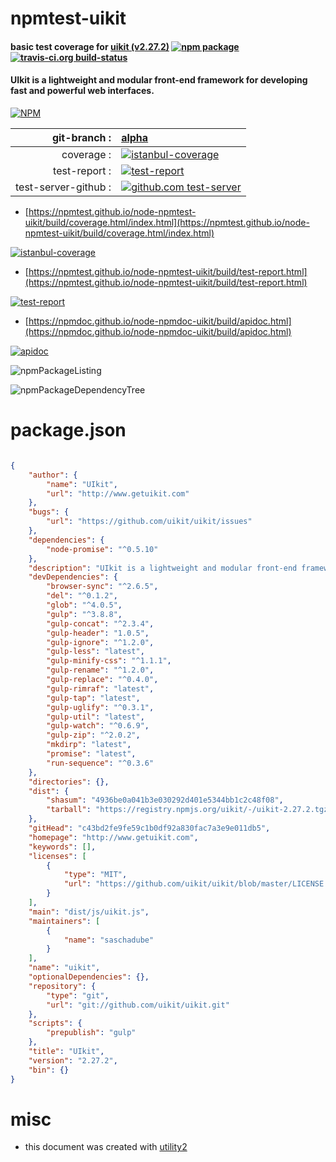 # npmtest-uikit

#### basic test coverage for  [uikit (v2.27.2)](http://www.getuikit.com)  [![npm package](https://img.shields.io/npm/v/npmtest-uikit.svg?style=flat-square)](https://www.npmjs.org/package/npmtest-uikit) [![travis-ci.org build-status](https://api.travis-ci.org/npmtest/node-npmtest-uikit.svg)](https://travis-ci.org/npmtest/node-npmtest-uikit)

#### UIkit is a lightweight and modular front-end framework for developing fast and powerful web interfaces.

[![NPM](https://nodei.co/npm/uikit.png?downloads=true&downloadRank=true&stars=true)](https://www.npmjs.com/package/uikit)

| git-branch : | [alpha](https://github.com/npmtest/node-npmtest-uikit/tree/alpha)|
|--:|:--|
| coverage : | [![istanbul-coverage](https://npmtest.github.io/node-npmtest-uikit/build/coverage.badge.svg)](https://npmtest.github.io/node-npmtest-uikit/build/coverage.html/index.html)|
| test-report : | [![test-report](https://npmtest.github.io/node-npmtest-uikit/build/test-report.badge.svg)](https://npmtest.github.io/node-npmtest-uikit/build/test-report.html)|
| test-server-github : | [![github.com test-server](https://npmtest.github.io/node-npmtest-uikit/GitHub-Mark-32px.png)](https://npmtest.github.io/node-npmtest-uikit/build/app/index.html) | | build-artifacts : | [![build-artifacts](https://npmtest.github.io/node-npmtest-uikit/glyphicons_144_folder_open.png)](https://github.com/npmtest/node-npmtest-uikit/tree/gh-pages/build)|

- [https://npmtest.github.io/node-npmtest-uikit/build/coverage.html/index.html](https://npmtest.github.io/node-npmtest-uikit/build/coverage.html/index.html)

[![istanbul-coverage](https://npmtest.github.io/node-npmtest-uikit/build/screenCapture.buildCi.browser.%252Ftmp%252Fbuild%252Fcoverage.lib.html.png)](https://npmtest.github.io/node-npmtest-uikit/build/coverage.html/index.html)

- [https://npmtest.github.io/node-npmtest-uikit/build/test-report.html](https://npmtest.github.io/node-npmtest-uikit/build/test-report.html)

[![test-report](https://npmtest.github.io/node-npmtest-uikit/build/screenCapture.buildCi.browser.%252Ftmp%252Fbuild%252Ftest-report.html.png)](https://npmtest.github.io/node-npmtest-uikit/build/test-report.html)

- [https://npmdoc.github.io/node-npmdoc-uikit/build/apidoc.html](https://npmdoc.github.io/node-npmdoc-uikit/build/apidoc.html)

[![apidoc](https://npmdoc.github.io/node-npmdoc-uikit/build/screenCapture.buildCi.browser.%252Ftmp%252Fbuild%252Fapidoc.html.png)](https://npmdoc.github.io/node-npmdoc-uikit/build/apidoc.html)

![npmPackageListing](https://npmtest.github.io/node-npmtest-uikit/build/screenCapture.npmPackageListing.svg)

![npmPackageDependencyTree](https://npmtest.github.io/node-npmtest-uikit/build/screenCapture.npmPackageDependencyTree.svg)



# package.json

```json

{
    "author": {
        "name": "UIkit",
        "url": "http://www.getuikit.com"
    },
    "bugs": {
        "url": "https://github.com/uikit/uikit/issues"
    },
    "dependencies": {
        "node-promise": "^0.5.10"
    },
    "description": "UIkit is a lightweight and modular front-end framework for developing fast and powerful web interfaces.",
    "devDependencies": {
        "browser-sync": "^2.6.5",
        "del": "^0.1.2",
        "glob": "^4.0.5",
        "gulp": "^3.8.8",
        "gulp-concat": "^2.3.4",
        "gulp-header": "1.0.5",
        "gulp-ignore": "^1.2.0",
        "gulp-less": "latest",
        "gulp-minify-css": "^1.1.1",
        "gulp-rename": "^1.2.0",
        "gulp-replace": "^0.4.0",
        "gulp-rimraf": "latest",
        "gulp-tap": "latest",
        "gulp-uglify": "^0.3.1",
        "gulp-util": "latest",
        "gulp-watch": "^0.6.9",
        "gulp-zip": "^2.0.2",
        "mkdirp": "latest",
        "promise": "latest",
        "run-sequence": "^0.3.6"
    },
    "directories": {},
    "dist": {
        "shasum": "4936be0a041b3e030292d401e5344bb1c2c48f08",
        "tarball": "https://registry.npmjs.org/uikit/-/uikit-2.27.2.tgz"
    },
    "gitHead": "c43bd2fe9fe59c1b0df92a830fac7a3e9e011db5",
    "homepage": "http://www.getuikit.com",
    "keywords": [],
    "licenses": [
        {
            "type": "MIT",
            "url": "https://github.com/uikit/uikit/blob/master/LICENSE.md"
        }
    ],
    "main": "dist/js/uikit.js",
    "maintainers": [
        {
            "name": "saschadube"
        }
    ],
    "name": "uikit",
    "optionalDependencies": {},
    "repository": {
        "type": "git",
        "url": "git://github.com/uikit/uikit.git"
    },
    "scripts": {
        "prepublish": "gulp"
    },
    "title": "UIkit",
    "version": "2.27.2",
    "bin": {}
}
```



# misc
- this document was created with [utility2](https://github.com/kaizhu256/node-utility2)
